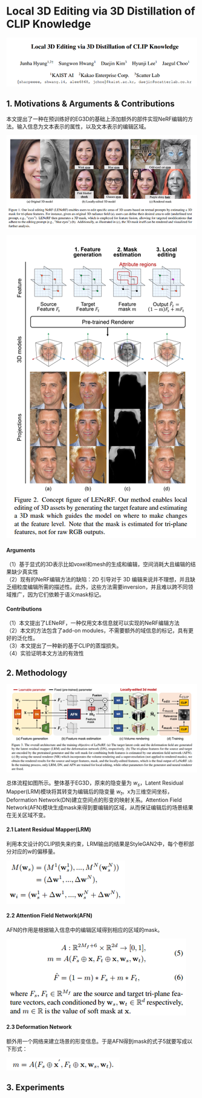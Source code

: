 # Local 3D Editing via 3D Distillation of CLIP Knowledge

![img](res/047/001.png)

## 1. Motivations & Arguments & Contributions
本文提出了一种在预训练好的EG3D的基础上添加额外的部件实现NeRF编辑的方法。输入信息为文本表示的属性，以及文本表示的编辑区域。  

![img](res/047/002.png)

![img](res/047/004.png)

#### Arguments
（1）基于显式的3D表示比如voxel和mesh的生成和编辑，空间消耗大且编辑的结果缺少真实性  
（2）现有的NeRF编辑方法的缺陷：2D 引导对于 3D 编辑来说并不理想，并且缺乏细粒度编辑所需的描述性。此外，这些方法需要inversion，并且难以跨不同领域推广，因为它们依赖于语义mask标记。

#### Contributions
（1）本文提出了LENeRF，一种仅用文本信息就可以实现的NeRF编辑方法  
（2）本文的方法包含了add-on modules，不需要额外的域信息的标记，具有更好的泛化性。  
（3）本文提出了一种新的基于CLIP的蒸馏损失。  
（4）实验证明本文方法的有效性

## 2. Methodology

![img](res/047/003.png)

总体流程如图所示。整体基于EG3D，原来的隐变量为 $w_s$，Latent Residual Mapper(LRM)模块将其转变为编辑后的隐变量 $w_t$。x为三维空间坐标，Deformation Network(DN)建立空间点的形变的映射关系。Attention Field Network(AFN)模块生成mask来得到要编辑的区域，从而保证编辑后的场景结果在无关区域不变。

#### 2.1 Latent Residual Mapper(LRM)
利用本文设计的CLIP损失来约束，LRM输出的结果是StyleGAN2中，每个卷积部分对应的w的偏移量。

![img](res/047/005.png)

#### 2.2 Attention Field Network(AFN)
AFN的作用是根据输入信息中的编辑区域得到相应的区域的mask。  

![img](res/047/006.png)

#### 2.3 Deformation Network
额外用一个网络来建立场景的形变信息。于是AFN得到mask的式子5就要写成以下形式：  

![img](res/047/007.png)

## 3. Experiments
